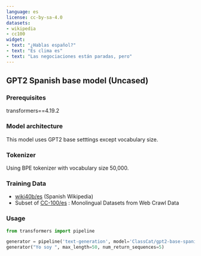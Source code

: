 ```yaml
---
language: es
license: cc-by-sa-4.0
datasets:
- wikipedia
- cc100
widget:
- text: "¿Hablas español?"
- text: "Es clima es"
- text: "Las negociaciones están paradas, pero"
---
```


## GPT2 Spanish base model (Uncased)

### Prerequisites

transformers==4.19.2

### Model architecture

This model uses GPT2 base setttings except vocabulary size.

### Tokenizer

Using BPE tokenizer with vocabulary size 50,000.

### Training Data 

* [wiki40b/es](https://www.tensorflow.org/datasets/catalog/wiki40b#wiki40bes) (Spanish Wikipedia)
* Subset of [CC-100/es](https://data.statmt.org/cc-100/) : Monolingual Datasets from Web Crawl Data

### Usage

```python
from transformers import pipeline

generator = pipeline('text-generation', model='ClassCat/gpt2-base-spanish')
generator("Yo soy ", max_length=50, num_return_sequences=5)
```
